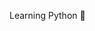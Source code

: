 Learning Python 🫠

<!---
AnimeshMalhans/AnimeshMalhans is a ✨ special ✨ repository because its `README.md` (this file) appears on your GitHub profile.
You can click the Preview link to take a look at your changes.
--->
